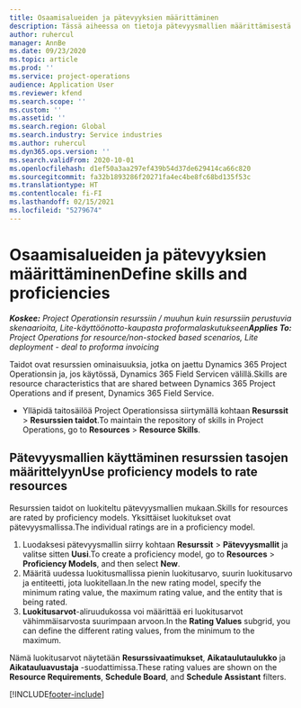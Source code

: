 ```yaml
---
title: Osaamisalueiden ja pätevyyksien määrittäminen
description: Tässä aiheessa on tietoja pätevyysmallien määrittämisestä resurssien arvioimiseksi.
author: ruhercul
manager: AnnBe
ms.date: 09/23/2020
ms.topic: article
ms.prod: ''
ms.service: project-operations
audience: Application User
ms.reviewer: kfend
ms.search.scope: ''
ms.custom: ''
ms.assetid: ''
ms.search.region: Global
ms.search.industry: Service industries
ms.author: ruhercul
ms.dyn365.ops.version: ''
ms.search.validFrom: 2020-10-01
ms.openlocfilehash: d1ef50a3aa297ef439b54d37de629414ca66c820
ms.sourcegitcommit: fa32b1893286f20271fa4ec4be8fc68bd135f53c
ms.translationtype: HT
ms.contentlocale: fi-FI
ms.lasthandoff: 02/15/2021
ms.locfileid: "5279674"
---
```

# <a name="define-skills-and-proficiencies"></a><span data-ttu-id="537e4-103">Osaamisalueiden ja pätevyyksien määrittäminen</span><span class="sxs-lookup"><span data-stu-id="537e4-103">Define skills and proficiencies</span></span>

<span data-ttu-id="537e4-104">_**Koskee:** Project Operationsin resurssiin / muuhun kuin resurssiin perustuvia skenaarioita, Lite-käyttöönotto-kaupasta proformalaskutukseen_</span><span class="sxs-lookup"><span data-stu-id="537e4-104">_**Applies To:** Project Operations for resource/non-stocked based scenarios, Lite deployment - deal to proforma invoicing_</span></span>

<span data-ttu-id="537e4-105">Taidot ovat resurssien ominaisuuksia, jotka on jaettu Dynamics 365 Project Operationsin ja, jos käytössä, Dynamics 365 Field Servicen välillä.</span><span class="sxs-lookup"><span data-stu-id="537e4-105">Skills are resource characteristics that are shared between Dynamics 365 Project Operations and if present, Dynamics 365 Field Service.</span></span> 

- <span data-ttu-id="537e4-106">Ylläpidä taitosäilöä Project Operationsissa siirtymällä kohtaan **Resurssit** \> **Resurssien taidot**.</span><span class="sxs-lookup"><span data-stu-id="537e4-106">To maintain the repository of skills in Project Operations, go to **Resources** \> **Resource Skills**.</span></span> 

## <a name="use-proficiency-models-to-rate-resources"></a><span data-ttu-id="537e4-107">Pätevyysmallien käyttäminen resurssien tasojen määrittelyyn</span><span class="sxs-lookup"><span data-stu-id="537e4-107">Use proficiency models to rate resources</span></span>

<span data-ttu-id="537e4-108">Resurssien taidot on luokiteltu pätevyysmallien mukaan.</span><span class="sxs-lookup"><span data-stu-id="537e4-108">Skills for resources are rated by proficiency models.</span></span> <span data-ttu-id="537e4-109">Yksittäiset luokitukset ovat pätevyysmallissa.</span><span class="sxs-lookup"><span data-stu-id="537e4-109">The individual ratings are in a proficiency model.</span></span> 

1. <span data-ttu-id="537e4-110">Luodaksesi pätevyysmallin siirry kohtaan **Resurssit** \> **Pätevyysmallit** ja valitse sitten **Uusi**.</span><span class="sxs-lookup"><span data-stu-id="537e4-110">To create a proficiency model, go to **Resources** \> **Proficiency Models**, and then select **New**.</span></span>
2. <span data-ttu-id="537e4-111">Määritä uudessa luokitusmallissa pienin luokitusarvo, suurin luokitusarvo ja entiteetti, jota luokitellaan.</span><span class="sxs-lookup"><span data-stu-id="537e4-111">In the new rating model, specify the minimum rating value, the maximum rating value, and the entity that is being rated.</span></span>
3. <span data-ttu-id="537e4-112">**Luokitusarvot**-aliruudukossa voi määrittää eri luokitusarvot vähimmäisarvosta suurimpaan arvoon.</span><span class="sxs-lookup"><span data-stu-id="537e4-112">In the **Rating Values** subgrid, you can define the different rating values, from the minimum to the maximum.</span></span>


<span data-ttu-id="537e4-113">Nämä luokitusarvot näytetään **Resurssivaatimukset**, **Aikataulutaulukko** ja **Aikatauluavustaja** -suodattimissa.</span><span class="sxs-lookup"><span data-stu-id="537e4-113">These rating values are shown on the **Resource Requirements**, **Schedule Board**, and **Schedule Assistant** filters.</span></span>


[!INCLUDE[footer-include](../includes/footer-banner.md)]